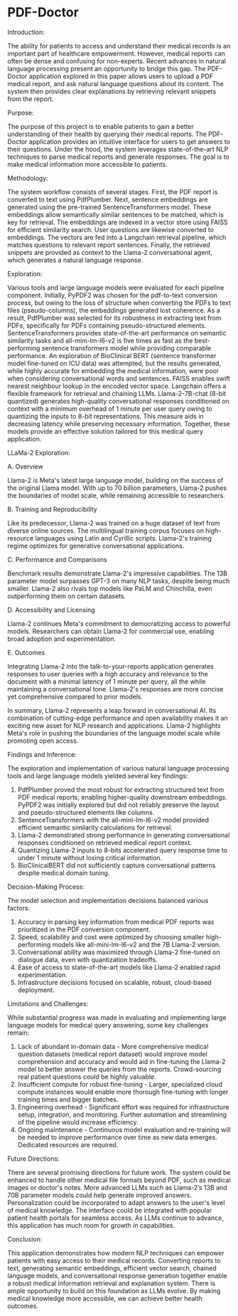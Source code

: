 # PDF-Doctor

Introduction:

The ability for patients to access and understand their medical records is an important part of healthcare empowerment. However, medical reports can often be dense and confusing for non-experts. Recent advances in natural language processing present an opportunity to bridge this gap. The PDF-Doctor application explored in this paper allows users to upload a PDF medical report, and ask natural language questions about its content. The system then provides clear explanations by retrieving relevant snippets from the report.  

Purpose:

The purpose of this project is to enable patients to gain a better understanding of their health by querying their medical reports. The PDF-Doctor application provides an intuitive interface for users to get answers to their questions. Under the hood, the system leverages state-of-the-art NLP techniques to parse medical reports and generate responses. The goal is to make medical information more accessible to patients.

Methodology:

The system workflow consists of several stages. First, the PDF report is converted to text using PdfPlumber. Next, sentence embeddings are generated using the pre-trained SentenceTransformers model. These embeddings allow semantically similar sentences to be matched, which is key for retrieval. The embeddings are indexed in a vector store using FAISS for efficient similarity search. User questions are likewise converted to embeddings. The vectors are fed into a Langchain retrieval pipeline, which matches questions to relevant report sentences. Finally, the retrieved snippets are provided as context to the Llama-2 conversational agent, which generates a natural language response.

Exploration:

Various tools and large language models were evaluated for each pipeline component. Initially, PyPDF2 was chosen for the pdf-to-text conversion process, but owing to the loss of structure when converting the PDFs to text files (pseudo-columns), the embeddings generated lost coherence. As a result, PdfPlumber was selected for its robustness in extracting text from PDFs, specifically for PDFs containing pseudo-structured elements. SentenceTransformers provides state-of-the-art performance on semantic similarity tasks and all-mini-lm-l6-v2 is five times as fast as the best-performing sentence transformers model while providing comparable performance. An exploration of BioClinical BERT (sentence transformer model fine-tuned on ICU data) was attempted, but the results generated, while highly accurate for embedding the medical information, were poor when considering conversational words and sentences. FAISS enables swift nearest neighbour lookup in the encoded vector space. Langchain offers a flexible framework for retrieval and chaining LLMs. Llama-2-7B-chat (8-bit quantized) generates high-quality conversational responses conditioned on context with a minimum overhead of 1 minute per user query owing to quantizing the inputs to 8-bit representations. This measure aids in decreasing latency while preserving necessary information. Together, these models provide an effective solution tailored for this medical query application. 

LLaMa-2 Exploration:

A.	Overview

Llama-2 is Meta's latest large language model, building on the success of the original Llama model. With up to 70 billion parameters, Llama-2 pushes the boundaries of model scale, while remaining accessible to researchers.

B.	Training and Reproducibility 

Like its predecessor, Llama-2 was trained on a huge dataset of text from diverse online sources. The multilingual training corpus focuses on high-resource languages using Latin and Cyrillic scripts. Llama-2's training regime optimizes for generative conversational applications. 

C.	Performance and Comparisons

Benchmark results demonstrate Llama-2's impressive capabilities. The 13B parameter model surpasses GPT-3 on many NLP tasks, despite being much smaller. Llama-2 also rivals top models like PaLM and Chinchilla, even outperforming them on certain datasets.

D.	Accessibility and Licensing

Llama-2 continues Meta's commitment to democratizing access to powerful models. Researchers can obtain Llama-2 for commercial use, enabling broad adoption and experimentation.

E.	Outcomes

Integrating Llama-2 into the talk-to-your-reports application generates responses to user queries with a high accuracy and relevance to the document with a minimal latency of 1 minute per query, all the while maintaining a conversational tone. Llama-2's responses are more concise yet comprehensive compared to prior models.

In summary, Llama-2 represents a leap forward in conversational AI. Its combination of cutting-edge performance and open availability makes it an exciting new asset for NLP research and applications. Llama-2 highlights Meta's role in pushing the boundaries of the language model scale while promoting open access.



Findings and Inference:

The exploration and implementation of various natural language processing tools and large language models yielded several key findings:
1.	PdfPlumber proved the most robust for extracting structured text from PDF medical reports, enabling higher-quality downstream embeddings. PyPDF2 was initially explored but did not reliably preserve the layout and pseudo-structured elements like columns.
2.	SentenceTransformers with the all-mini-lm-l6-v2 model provided efficient semantic similarity calculations for retrieval.
3.	Llama-2 demonstrated strong performance in generating conversational responses conditioned on retrieved medical report context.
4.	Quantizing Llama-2 inputs to 8-bits accelerated query response time to under 1 minute without losing critical information.
5.	BioClinicalBERT did not sufficiently capture conversational patterns despite medical domain tuning.

Decision-Making Process:

The model selection and implementation decisions balanced various factors:
1.	Accuracy in parsing key information from medical PDF reports was prioritized in the PDF conversion component.
2.	Speed, scalability and cost were optimized by choosing smaller high-performing models like all-mini-lm-l6-v2 and the 7B Llama-2 version.
3.	Conversational ability was maximized through Llama-2 fine-tuned on dialogue data, even with quantization tradeoffs.
4.	Ease of access to state-of-the-art models like Llama-2 enabled rapid experimentation.
5.	Infrastructure decisions focused on scalable, robust, cloud-based deployment.


Limitations and Challenges:

While substantial progress was made in evaluating and implementing large language models for medical query answering, some key challenges remain:

1.	Lack of abundant in-domain data - More comprehensive medical question datasets (medical report dataset) would improve model comprehension and accuracy and would aid in fine-tuning the Llama-2 model to better answer the queries from the reports. Crowd-sourcing real patient questions could be highly valuable.
2.	Insufficient compute for robust fine-tuning - Larger, specialized cloud compute instances would enable more thorough fine-tuning with longer training times and bigger batches.
3.	Engineering overhead - Significant effort was required for infrastructure setup, integration, and monitoring. Further automation and streamlining of the pipeline would increase efficiency.
4.	Ongoing maintenance - Continuous model evaluation and re-training will be needed to improve performance over time as new data emerges. Dedicated resources are required.

Future Directions:

There are several promising directions for future work. The system could be enhanced to handle other medical file formats beyond PDF, such as medical images or doctor's notes. More advanced LLMs such as Llama-2’s 13B and 70B parameter models could help generate improved answers. Personalization could be incorporated to adapt answers to the user's level of medical knowledge. The interface could be integrated with popular patient health portals for seamless access. As LLMs continue to advance, this application has much room for growth in capabilities.

Conclusion:

This application demonstrates how modern NLP techniques can empower patients with easy access to their medical records. Converting reports to text, generating semantic embeddings, efficient vector search, chained language models, and conversational response generation together enable a robust medical information retrieval and explanation system. There is ample opportunity to build on this foundation as LLMs evolve. By making medical knowledge more accessible, we can achieve better health outcomes.

